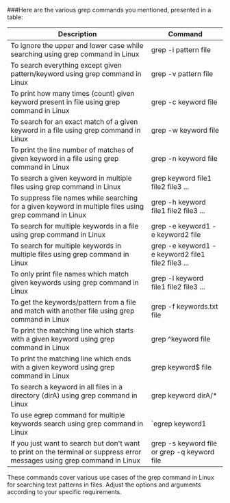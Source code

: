 
###Here are the various grep commands you mentioned, presented in a table:

| Description                                                                                              | Command                                                                                                                                                                                |
|----------------------------------------------------------------------------------------------------------|----------------------------------------------------------------------------------------------------------------------------------------------------------------------------------------|
| To ignore the upper and lower case while searching using grep command in Linux                           | grep -i pattern file                                                                                                                                                                   |
| To search everything except given pattern/keyword using grep command in Linux                            | grep -v pattern file                                                                                                                                                                   |
| To print how many times (count) given keyword present in file using grep command in Linux                | grep -c keyword file                                                                                                                                                                   |
| To search for an exact match of a given keyword in a file using grep command in Linux                    | grep -w keyword file                                                                                                                                                                   |
| To print the line number of matches of given keyword in a file using grep command in Linux               | grep -n keyword file                                                                                                                                                                   |
| To search a given keyword in multiple files using grep command in Linux                                  | grep keyword file1 file2 file3 ...                                                                                                                                                     |
| To suppress file names while searching for a given keyword in multiple files using grep command in Linux | grep -h keyword file1 file2 file3 ...                                                                                                                                                  |
| To search for multiple keywords in a file using grep command in Linux                                    | grep -e keyword1 -e keyword2 file                                                                                                                                                      |
| To search for multiple keywords in multiple files using grep command in Linux                            | grep -e keyword1 -e keyword2 file1 file2 file3 ...                                                                                                                                     |
| To only print file names which match given keywords using grep command in Linux                          | grep -l keyword file1 file2 file3 ...                                                                                                                                                  |
| To get the keywords/pattern from a file and match with another file using grep command in Linux          | grep -f keywords.txt file                                                                                                                                                              |
| To print the matching line which starts with a given keyword using grep command in Linux                 | grep ^keyword file                                                                                                                                                                     |
| To print the matching line which ends with a given keyword using grep command in Linux                   | grep keyword$ file                                                                                                                                                                     |
| To search a keyword in all files in a directory (dirA) using grep command in Linux                       | grep keyword dirA/*                                                                                                                                                                    |
| To use egrep command for multiple keywords search using grep command in Linux                            | `egrep keyword1
|If you just want to search but don't want to print on the terminal or suppress error messages using grep command in Linux|	grep -s keyword file or grep -q keyword file |


These commands cover various use cases of the grep command in Linux for searching text patterns in files. Adjust the options and arguments according to your specific requirements.
